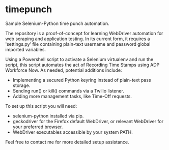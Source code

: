 # timepunch
Sample Selenium-Python time punch automation.

The repository is a proof-of-concept for learning WebDriver automation for web scraping and application testing.
In its current form, it requires a 'settings.py' file containing plain-text username and password global imported
variables. 

Using a Powershell script to activate a Selenium virtualenv and run the script, this script automates the act of
Recording Time Stamps using ADP Workforce Now. As needed, potential additions include:
  * Implementing a secured Python keyring instead of plain-text pass storage. 
  * Sending run() or kill() commands via a Twilio listener.
  * Adding more management tasks, like Time-Off requests.
  
To set up this script you will need:
  * selenium-python installed via pip.
  * geckodriver for the Firefox default WebDriver, or relevant WebDriver for your preferred browser.
  * WebDriver executables accessible by your system PATH.
  
Feel free to contact me for more detailed setup assistance. 

